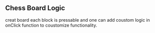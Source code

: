 <h2>Chess Board Logic</h2>
<div>
  creat board each block is pressable and one can add coustom logic in onClick function to coustomize functionality.
</div>
